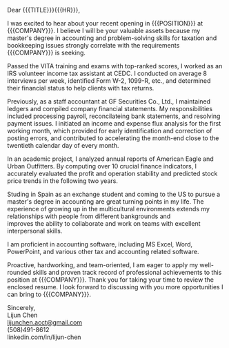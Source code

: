 Dear {{{TITLE}}}{{{HR}}},

I was excited to hear about your recent opening in {{{POSITION}}} at {{{COMPANY}}}. I believe I will be your valuable assets because my master's degree in accounting and problem-solving skills for taxation and bookkeeping issues strongly correlate with the requirements {{{COMPANY}}} is seeking. 

Passed the VITA training and exams with top-ranked scores, I worked as an IRS volunteer income tax assistant at CEDC. I conducted on average 8 interviews per week, identified Form W-2, 1099-R, etc., and determined their financial status to help clients with tax returns. 

Previously, as a staff accountant at GF Securities Co., Ltd., I maintained ledgers and compiled company financial statements. My responsibilities included processing payroll, reconcilateing bank statements, and resolving payment issues. I initiated an income and expense flux analysis for the first working month, which provided for early identification and correction of posting errors, and contributed to accelerating the month-end close to the twentieth calendar day of every month. 

In an academic project, I analyzed annual reports of American Eagle and Urban Outfitters. By computing over 10 crucial finance indicators, I accurately evaluated the profit and operation stability and predicted stock price trends in the following two years.

Studing in Spain as an exchange student and coming to the US to pursue a master's degree in accounting are great turning points in my life. The experience of growing up in the multicultural environments extends my relationships with people from different bankgrounds and  
improves the ability to collaborate and work on teams with excellent interpersonal skills.

I am proficient in accounting software, including MS Excel, Word, PowerPoint, and various other tax and accounting related software.

Proactive, hardworking, and team-oriented, I am eager to apply my well-rounded skills and proven track record of professional achievements to this position at {{{COMPANY}}}. Thank you for taking your time to review the enclosed resume. I look forward to discussing with you more opportunities I can bring to {{{COMPANY}}}.

Sincerely,  
Lijun Chen  
lijunchen.acct@gmail.com  
(508)491-8612  
linkedin.com/in/lijun-chen
